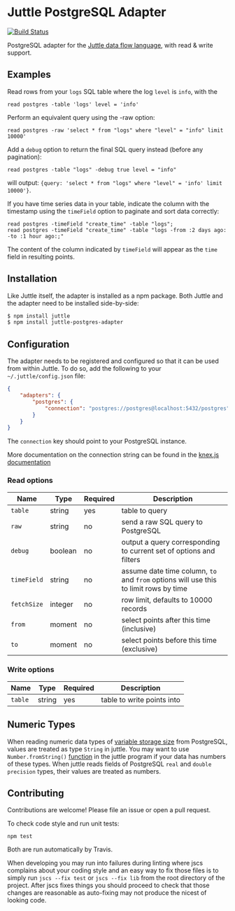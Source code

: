 # Juttle PostgreSQL Adapter

[![Build Status](https://travis-ci.org/juttle/juttle-postgres-adapter.svg?branch=master)](https://travis-ci.org/juttle/juttle-postgres-adapter)


PostgreSQL adapter for the [Juttle data flow
language](https://github.com/juttle/juttle), with read & write support.

## Examples

Read rows from your `logs` SQL table where the log `level` is `info`, with the
```juttle
read postgres -table 'logs' level = 'info'
```

Perform an equivalent query using the -raw option:

```juttle
read postgres -raw 'select * from "logs" where "level" = "info" limit 10000'
```

Add a `debug` option to return the final SQL query instead (before any pagination):

```juttle
read postgres -table "logs" -debug true level = "info"
```

will output: `{query: 'select * from "logs" where "level" = 'info' limit 10000'}`.

If you have time series data in your table, indicate the column with the
timestamp using the `timeField` option to paginate and sort data correctly:

```juttle
read postgres -timeField "create_time" -table "logs";
read postgres -timeField "create_time" -table "logs -from :2 days ago: -to :1 hour ago:;"
```

The content of the column indicated by `timeField` will appear as the `time`
field in resulting points.

## Installation

Like Juttle itself, the adapter is installed as a npm package. Both Juttle and
the adapter need to be installed side-by-side:

```bash
$ npm install juttle
$ npm install juttle-postgres-adapter
```

## Configuration

The adapter needs to be registered and configured so that it can be used from
within Juttle. To do so, add the following to your `~/.juttle/config.json` file:

```json
{
    "adapters": {
        "postgres": {
            "connection": "postgres://postgres@localhost:5432/postgres"
        }
    }
}
```

The `connection` key should point to your PostgreSQL instance.

More documentation on the connection string can be found in the [knex.js documentation](http://knexjs.org/#Installation-client)

### Read options

Name | Type | Required | Description
-----|------|----------|-------------
`table`   | string | yes | table to query
`raw` | string | no | send a raw SQL query to PostgreSQL
`debug` | boolean | no | output a query corresponding to current set of options and filters
`timeField` | string | no | assume date time column, `to` and `from` options will use this to limit rows by time
`fetchSize` | integer | no | row limit, defaults to 10000 records
`from` | moment | no | select points after this time (inclusive)
`to`   | moment | no | select points before this time (exclusive)

### Write options

Name | Type | Required | Description
-----|------|----------|-------------
`table`   | string | yes | table to write points into

## Numeric Types

When reading numeric data types of [variable storage size](http://www.postgresql.org/docs/9.1/static/datatype-numeric.html)
from PostgreSQL, values are treated as type `String` in juttle.
You may want to use `Number.fromString()` [function](http://juttle.github.io/juttle/modules/number/#numberfromstring)
in the juttle program if your data has numbers of these types.
When juttle reads fields of PostgreSQL `real` and `double precision` types, their values are treated as numbers.

## Contributing

Contributions are welcome! Please file an issue or open a pull request.

To check code style and run unit tests:
```
npm test
```

Both are run automatically by Travis.

When developing you may run into failures during linting where jscs complains
about your coding style and an easy way to fix those files is to simply run
`jscs --fix test` or `jscs --fix lib` from the root directory of the project.
After jscs fixes things you should proceed to check that those changes are
reasonable as auto-fixing may not produce the nicest of looking code.
